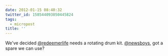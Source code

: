 ```yaml
---
date: 2012-01-15 08:40:32
twitter_id: 158544093050445824
tags:
  - micropost
title: ''
---
```


We've decided [@redeemerlife](https://twitter.com/redeemerlife) needs a rotating drum kit. [@newsboys](https://twitter.com/newsboys), got a spare we can use?
